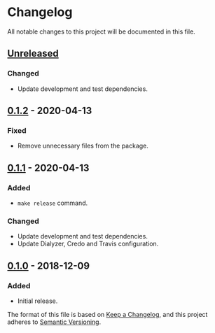 # Changelog
All notable changes to this project will be documented in this file.

## [Unreleased]
### Changed
- Update development and test dependencies.

## [0.1.2] - 2020-04-13
### Fixed
- Remove unnecessary files from the package.

## [0.1.1] - 2020-04-13
### Added
- `make release` command.

### Changed
- Update development and test dependencies.
- Update Dialyzer, Credo and Travis configuration.

## [0.1.0] - 2018-12-09
### Added
- Initial release.

[Unreleased]: https://github.com/prodis/wannabe_bool_elixir/compare/v0.1.0...master
[0.1.2]: https://github.com/prodis/wannabe_bool_elixir/compare/0.1.1...0.1.2
[0.1.1]: https://github.com/prodis/wannabe_bool_elixir/compare/0.1.0...0.1.1
[0.1.0]: https://github.com/prodis/wannabe_bool_elixir/compare/a63ca...v0.1.0

The format of this file is based on [Keep a Changelog](https://keepachangelog.com/en/1.0.0/), and
this project adheres to [Semantic Versioning](https://semver.org/spec/v2.0.0.html).
